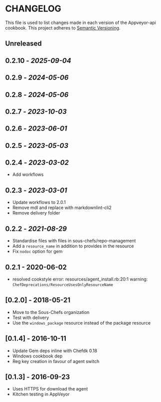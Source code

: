 # CHANGELOG

This file is used to list changes made in each version of the Appveyor-api cookbook.
This project adheres to [Semantic Versioning](https://semver.org/spec/v2.0.0.html).

## Unreleased

## 0.2.10 - *2025-09-04*

## 0.2.9 - *2024-05-06*

## 0.2.8 - *2024-05-06*

## 0.2.7 - *2023-10-03*

## 0.2.6 - *2023-06-01*

## 0.2.5 - *2023-05-03*

## 0.2.4 - *2023-03-02*

- Add workflows

## 0.2.3 - *2023-03-01*

- Update workflows to 2.0.1
- Remove mdl and replace with markdownlint-cli2
- Remove delivery folder

## 0.2.2 - *2021-08-29*

- Standardise files with files in sous-chefs/repo-management
- Add a `resource_name` in addition to provides in the resource
- Fix `nodoc` option for gem

## 0.2.1 - 2020-06-02

- resolved cookstyle error: resources/agent_install.rb:20:1 warning: `ChefDeprecations/ResourceUsesOnlyResourceName`

## [0.2.0] - 2018-05-21

- Move to the Sous-Chefs organization
- Test with delivery
- Use the `windows_package` resource instead of the package resource

## [0.1.4] - 2016-10-11

- Update Gem deps inline with Chefdk 0.18
- Windows cookbook dep
- Reg key creation in favour of agent switch

## [0.1.3] - 2016-09-23

- Uses HTTPS for download the agent
- Kitchen testing in AppVeyor
